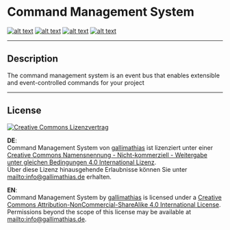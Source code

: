 # Command Management System

[![alt text](https://img.shields.io/badge/master-1.0.1-green.svg?style=flat-square)](https://github.com/Gallimathias/CommandManagementSystem) [![alt text](https://img.shields.io/badge/nuget-1.0.1-green.svg?style=flat-square)](https://www.nuget.org/packages/CommandManagementSystem/) [![alt text](https://img.shields.io/badge/develop-2.0-orange.svg?style=flat-square)](https://github.com/Gallimathias/CommandManagementSystem/tree/develop) [![alt text](https://img.shields.io/badge/license-CC_4.0_BY--NC--SA-lightgrey.svg?style=flat-square)](http://creativecommons.org/licenses/by-nc-sa/4.0/)

---

## Description
The command management system is an event bus that enables extensible and event-controlled commands for your project

---

## License

<a rel="license" href="http://creativecommons.org/licenses/by-nc-sa/4.0/"><img alt="Creative Commons Lizenzvertrag" style="border-width:0" src="https://i.creativecommons.org/l/by-nc-sa/4.0/88x31.png" /></a>

__DE__:<br /><span xmlns:dct="http://purl.org/dc/terms/" property="dct:title">Command Management System</span> von <a xmlns:cc="http://creativecommons.org/ns#" href="http://www.gallimathias.de/" property="cc:attributionName" rel="cc:attributionURL">gallimathias</a> ist lizenziert unter einer <a rel="license" href="http://creativecommons.org/licenses/by-nc-sa/4.0/">Creative Commons Namensnennung - Nicht-kommerziell - Weitergabe unter gleichen Bedingungen 4.0 International Lizenz</a>.<br />Über diese Lizenz hinausgehende Erlaubnisse können Sie unter <a xmlns:cc="http://creativecommons.org/ns#" href="mailto:info@gallimathias.de" rel="cc:morePermissions">mailto:info@gallimathias.de</a> erhalten.

__EN__:<br /><span xmlns:dct="http://purl.org/dc/terms/" property="dct:title">Command Management System</span> by <a xmlns:cc="http://creativecommons.org/ns#" href="http://www.gallimathias.de/" property="cc:attributionName" rel="cc:attributionURL">gallimathias</a> is licensed under a <a rel="license" href="http://creativecommons.org/licenses/by-nc-sa/4.0/">Creative Commons Attribution-NonCommercial-ShareAlike 4.0 International License</a>.<br />Permissions beyond the scope of this license may be available at <a xmlns:cc="http://creativecommons.org/ns#" href="mailto:info@gallimathias.de" rel="cc:morePermissions">mailto:info@gallimathias.de</a>.
